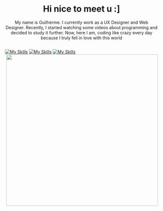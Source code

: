 <h1 align="center">Hi nice to meet u :]</h1>
<p align="center">My name is Guilherme. I currently work as a UX Designer and Web Designer. Recently, I started watching some videos about programming and decided to study it further. Now, here I am, coding like crazy every day because I truly fell in love with this world</p>

  ##
[![My Skills](https://skillicons.dev/icons?i=py,html,css,wasm)](https://skillicons.dev) [![My Skills](https://skillicons.dev/icons?i=figma,html,css,wasm)](https://skillicons.dev) [![My Skills](https://skillicons.dev/icons?i=github,html,css,wasm)](https://skillicons.dev)
<img align="right" src="https://i.imgur.com/leZOdBP.gif" width="500">
  
          
